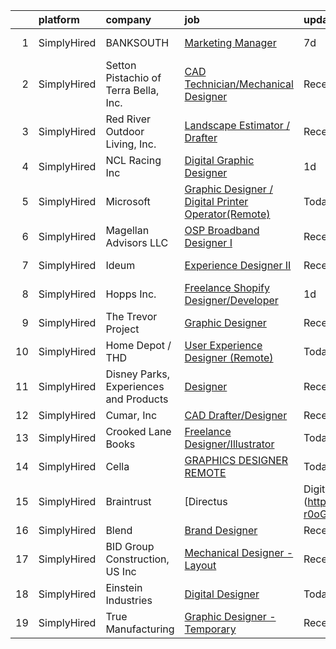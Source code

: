 

|    | platform    | company                                | job                                                                                                                                                              | update_time   | location          |
|---:|:------------|:---------------------------------------|:-----------------------------------------------------------------------------------------------------------------------------------------------------------------|:--------------|:------------------|
|  1 | SimplyHired | BANKSOUTH                              | [Marketing Manager](https://www.simplyhired.com/job/StHRYlmiEAnrpZUe6dyT2lOUtVXxajvcorM6SN3o22tyevRn26c2Uw?q=digital+designer)                                   | 7d            | Greensboro, GA    |
|  2 | SimplyHired | Setton Pistachio of Terra Bella, Inc.  | [CAD Technician/Mechanical Designer](https://www.simplyhired.com/job/CuG7ihMYn5vsFccdu6roYLveyq6-QJ2hOT2gND5s1leseHHAaqnjBA?q=digital+designer)                  | Recently      | Terra Bella, CA   |
|  3 | SimplyHired | Red River Outdoor Living, Inc.         | [Landscape Estimator / Drafter](https://www.simplyhired.com/job/3FZw0I5Vdng0MfFrDbPuDx0Wby4ciLDRv9D1qafryf1OcAxpYxsqfQ?q=digital+designer)                       | Recently      | Paris, TX         |
|  4 | SimplyHired | NCL Racing Inc                         | [Digital Graphic Designer](https://www.simplyhired.com/job/oXhObrMFxAf-z9e8OkedaEi12i1xroNES4rfZJvCHdzPNiuzK16joA?q=digital+designer)                            | 1d            | Remote            |
|  5 | SimplyHired | Microsoft                              | [Graphic Designer / Digital Printer Operator(Remote)](https://www.simplyhired.com/job/_oXPGc01B-3NQN8oAP-xL6015xhGm4yEUDE_2SWnOcZ00NhS2kv3OA?q=digital+designer) | Today         | Wenatchee, WA     |
|  6 | SimplyHired | Magellan Advisors LLC                  | [OSP Broadband Designer I](https://www.simplyhired.com/job/ciuxo51gbko7GffD52DKo4UpAg6AQGeZqyURjzVjvA0YPEL1oa4Oqg?q=digital+designer)                            | Recently      | Kansas City, MO   |
|  7 | SimplyHired | Ideum                                  | [Experience Designer II](https://www.simplyhired.com/job/CcrdDJgkb7IfE9RN0kKoZ6x2GId1KLPZY9qbmcy2rwknchJf9XwZpg?q=digital+designer)                              | Recently      | Corrales, NM      |
|  8 | SimplyHired | Hopps Inc.                             | [Freelance Shopify Designer/Developer](https://www.simplyhired.com/job/04eXBuzSdk2C27SvQs_iZB1CbnYEYHKGWbVPpiY1K6XSlFM3Mep7jg?q=digital+designer)                | 1d            | Remote            |
|  9 | SimplyHired | The Trevor Project                     | [Graphic Designer](https://www.simplyhired.com/job/tjrBtD4PzDL4mp3c9dNFO-7eBUYEV-Bb7xcxXZXeqx57IQRsJW7umA?q=digital+designer)                                    | Recently      | United States     |
| 10 | SimplyHired | Home Depot / THD                       | [User Experience Designer (Remote)](https://www.simplyhired.com/job/iUvcApyyknwFWqOlPKPeJUbzOE00F7R7i1Msg5ikBjZL-uZm-xwn_A?q=digital+designer)                   | Today         | Atlanta, GA       |
| 11 | SimplyHired | Disney Parks, Experiences and Products | [Designer](https://www.simplyhired.com/job/WhlI28szHC7BBtg9dSYJ6ZrvyArTnsUsn4roDp54CZeIsCclg5hK5g?q=digital+designer)                                            | Recently      | San Francisco, CA |
| 12 | SimplyHired | Cumar, Inc                             | [CAD Drafter/Designer](https://www.simplyhired.com/job/ZW-Ww2q0Op92Ug8REt71kL9w1x2wkN8ewdAljQUmbMFj8b9bg0Adhg?q=digital+designer)                                | Recently      | Everett, MA       |
| 13 | SimplyHired | Crooked Lane Books                     | [Freelance Designer/Illustrator](https://www.simplyhired.com/job/7-oep-i_7yGCdk0DJ_OH2vzdbNj70sC1mFujxIhSI1Owd9RNnsIQkw?q=digital+designer)                      | Today         | Remote            |
| 14 | SimplyHired | Cella                                  | [GRAPHICS DESIGNER REMOTE](https://www.simplyhired.com/job/fbsd5UwXpJIgDzK1hWucYPa2u4EeWdtdyqEVtfPSmF3ayK4Wh6xn1g?q=digital+designer)                            | Today         | Remote            |
| 15 | SimplyHired | Braintrust                             | [Directus | Digital Graphic Designer (Direct Hire)](https://www.simplyhired.com/job/uG15KEBduWPuQGCM5xP4DjOySYh_xQbjWCWd2dEbZQD2-r0oGr9wzg?q=digital+designer)   | 1d            | San Francisco, CA |
| 16 | SimplyHired | Blend                                  | [Brand Designer](https://www.simplyhired.com/job/5v1om2P1Z_G_0eqJkpQiZdHHlHrDNmf3wkO6LIeYCJXdKEttW2KgSQ?q=digital+designer)                                      | Recently      | Remote            |
| 17 | SimplyHired | BID Group Construction, US Inc         | [Mechanical Designer - Layout](https://www.simplyhired.com/job/y3V0dS0g5Jcfxm9xhYApp1yHBRUCFSNZv-vHJMFW3p_3_rZL0MRAIQ?q=digital+designer)                        | Recently      | Spokane, WA       |
| 18 | SimplyHired | Einstein Industries                    | [Digital Designer](https://www.simplyhired.com/job/F2nl3XwxeMraP28CrcfkgSWoO3XOu4d08qEaafOTGLr0wwJmBxbNmg?q=digital+designer)                                    | Today         | Remote            |
| 19 | SimplyHired | True Manufacturing                     | [Graphic Designer - Temporary](https://www.simplyhired.com/job/46dkVfY7FfUfIj1YXCM7qMlhFG3uUkZHL4TNyrWSEU0jF2k1dSDiaA?q=digital+designer)                        | Recently      | O'Fallon, MO      |